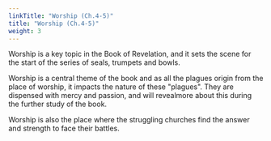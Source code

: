 ```yaml
---
linkTitle: "Worship (Ch.4-5)"
title: "Worship (Ch.4-5)"
weight: 3
---
```


Worship is a key topic in the Book of Revelation, and it sets the scene for the start of the series of seals, trumpets and bowls.

Worship is a central theme of the book and as all the plagues origin from the place of worship, it impacts the nature of these "plagues". 
They are dispensed with mercy and passion, and will revealmore about this during the further study of the book.

Worship is also the place where the struggling churches find the answer and strength to face their battles.
